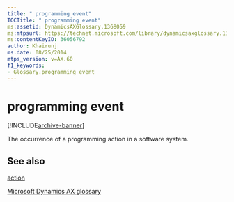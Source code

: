 ```yaml
---
title: " programming event"
TOCTitle: " programming event"
ms:assetid: DynamicsAXGlossary.1368059
ms:mtpsurl: https://technet.microsoft.com/library/dynamicsaxglossary.1368059(v=AX.60)
ms:contentKeyID: 36056792
author: Khairunj
ms.date: 08/25/2014
mtps_version: v=AX.60
f1_keywords:
- Glossary.programming event
---
```


# programming event


[!INCLUDE[archive-banner](includes/archive-banner.md)]

The occurrence of a programming action in a software system.

## See also

[action](action.md)

[Microsoft Dynamics AX glossary](glossary/microsoft-dynamics-ax-glossary.md)

  


